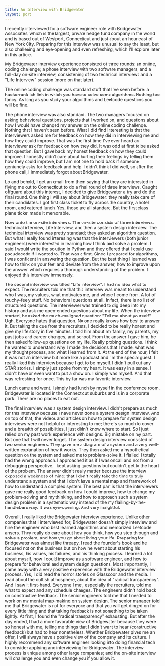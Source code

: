 ```yaml
---
title: An Interview with Bridgewater
layout: post
---
```


I recently interviewed for a software engineer role with Bridgewater Associates, which is the largest, private hedge fund company in the world and is based out of Westport, Connecticut and just about an hour east of New York City. Preparing for this interview was unusual to say the least, but also challening and eye-opening and even refreshing, which I'll explore later in this article. 

My Bridgewater interview experience consisted of three rounds: an online, coding challenge; a phone interview with two software managers; and a full-day on-site interview, consistening of two technical interviews and a "Life Interview" session (more on that later).

The online coding challenge was standard stuff that I've seen before: a hackerrank-ish link in which you have to solve some algorithms. Nothing too fancy. As long as you study your algorithms and Leetcode questions you will be fine. 

The phone interview was also standard. The two managers focused on asking behavioral questions, projects that I worked on, and questions about how I would have changed my answer on the online coding challenge. Nothing that I haven't seen before. What I did find interesting is that the interviewers asked me for feedback on how they did in interviewing me and how they could improve. That was the first time I've ever heard an interviewer ask for feedback on how they did. It was odd at first to be asked that question. But I gave back my honest feedback on how they could improve. I honestly didn't care about hurting their feelings by telling them how they could improve, but I am not one to hold back if someone geniunely asks for feedback and help. I didn't think I did well, so after the phone call, I immediately forgot about Bridgewater. 

Lo and behold, I get an email from them saying that they are interested in flying me out to Connecticut to do a final round of three interviews. Caught offguard about this interest, I decided to give Bridgewater a try and do the final round. One thing I will say about Bridgewater: they really take care of their candidates. I got first class ticket to fly across the country, a hotel room, and catered lunch. Yes, those are all standard. But the first class plane ticket made it memorable. 

Now onto the on-site interviews. The on-site consists of three interviews: technical interview, Life Interview, and then a system design interview. The technical interview was pretty standard; they asked an algorithm question. But what I really found interesing was that the interviewers (both junior engineers) were interested in learning how I think and solve a problem. I said I would write the solution in Python and they offered that I could use pseudocode if I wanted to. That was a first. Since I prepared for algorithms, I was confident in answering the question. But the best thing I learned was how to think on your feet and deviate from the answer, how to improve upon the answer, which requires a thorough understanding of the problem. I enjoyed this interview immensely. 

The second interview was titled "Life Interview". I had no idea what to expect. The recruiters told me that this interview was meant to understand who I was, my values, what motivates me, and where I come from. A lot of touchy-feely stuff. No behavioral questions at all. In fact, there is no list of structured questions. The interviewer was trained to dig deep into my history and ask me open-ended questions about my life. When the interview started, he asked the much-maligned question: "Tell me about yourself". Ugh. Everyone hates that question. No one really knows how best to answer it. But taking the cue from the recruiters, I decided to be really honest and give my life story in five minutes. I told him about my family, my parents, my past jobs and career changes, and school. From the answer I gave him, he then asked follow-up questions on my life. Really probing questions. I think he wanted to understand why I made the decisions that I made, what was my thought process, and what I learned from it. At the end of the hour, I felt it was not an interview but more like a podcast and I'm the special guest. I really liked this interview because I got to be myself. I didn't pull out any STAR stories. I simply just spoke from my heart. It was easy in a sense. I didn't have or even want to put a show on. I simply was myself. And that was refreshing for once. This by far was my favorite interview. 

Lunch came and went. I simply had lunch by myself in the conference room. Bridgewater is located in the Connecticut suburbs and is in a corporate park. There are no places to eat out. 

The final interview was a system design interview. I didn't prepare as much for this interview because I have never done a system design interview. And on top of that, the videos and articles on how to prepare for system design interviews were not helpful or interesting to me; there's so much to cover and a breadth of possibilities, I just didn't know where to start. So I just relied on my past work experience with designs. Big mistake on my part. But one that I will never forget. The system design interview consisted of two senior engineers. They gave me a diagram of a system and a very well-written explanation of how it works. They then asked me a hypothetical question on the system and asked me to problem-solve it. I flailed! I totally had the wrong approach. I approached it as if I was oncall and not from a debugging perspective. I kept asking questions but couldn't get to the heart of the problem. The answer didn't really matter because the interview exposed a weakness of mine: that I don't really take the time to truly understand a system and that I don't have a mental map and framework of how to understand a complex system. The best part is that the interviewers gave me really good feedback on how I could improve, how to change my problem-solving and my thinking, and how to approach such a system design problem in a systematic way instead of the my flailing-by-the-handlebars way. It was eye-opening. And very insightful. 

Overall, I really liked the Bridgewater interview experience. Unlike other companies that I interviewed for, Bridgewater doesn't simply interview and hire the engineer who best learned algorithms and memorized Leetcode ansers. They really do care about how you think, how you step through and solve a problem, and how you go about living your life. Preparing for Bridgewater was almost like threapy. I read the founder's book and he focused not on the business but on how he went about starting his business, his values, his failures, and his thinking process. I learned a lot about myself, how I could improve as a software engineer, and how to prepare for behavioral and system design questions. Most importantly, I came away with a very positive experience with the Bridgewater interview process. Yes, I did read the horror stories on Glassdoor and the media. I read about the cultish atmosphere, about the idea of "radical transparency". And I saw it first-hand. Everyone I met, especially the recruiters, told me what to expect and any schedule changes. The engineers didn't hold back on constructive feedback. The senior engineers told me that I needed to work on my mental map-making on system design. The senior manager told me that Bridgewater is not for everyone and that you will get dinged on for every little thing and that taking feedback is not something to be taken lightly. At first, I found the "radical transparency" exhausting. But after the day ended, I had a more favorable view of Bridgewater because they were so honest with me, telling me things that I didn't want to hear (constructive feedback) but had to hear nonetheless. Whether Bridgewater gives me an offer, I will always have a positive view of the company and its culture. I highly recommend any software engineer looking into doing financial tech to consider applying and interviewing for Bridgewater. The interview process is unique among other large companies; and the on-site interview will challenge you and even change you if you allow it. 

